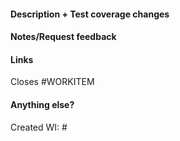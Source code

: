 #### Description + Test coverage changes
<!--What, why, and how was it changed?-->
<!--
- [ ] This PR adds support for X
- [ ] Added test coverage
-->
<!--Did you test for every available option? -->
<!--Did you add any edge cases that need mention? -->


####  Notes/Request feedback

#### Links
<!--
- [Jenkins test instance](url)
- [Workflow test](url)
- [Plugin documentation](url)
-->
Closes #WORKITEM

#### Anything else?
<!-- any work items created? -->
Created WI: #

<!-- -->
